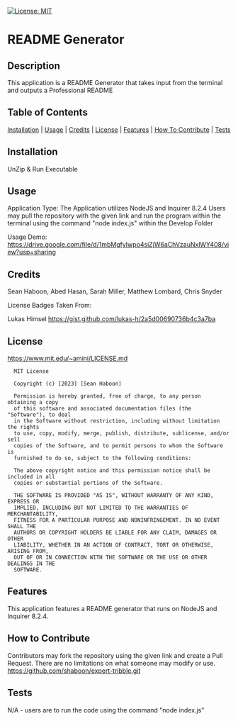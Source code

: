 [![License: MIT](https://img.shields.io/badge/License-MIT-yellow.svg)](https://opensource.org/licenses/MIT)

# README Generator

## Description

This application is a README Generator that takes input from the terminal and outputs a Professional README

## Table of Contents

[Installation](#Installation) |
[Usage](#Usage) |
[Credits](#Credits) |
[License](#License) |
[Features](#Features) |
[How To Contribute](#How-To-Contribute) |
[Tests](#Tests)

## Installation

UnZip & Run Executable

## Usage

Application Type: The Application utilizes NodeJS and Inquirer 8.2.4
Users may pull the repository with the given link and run the program within the terminal using the command "node index.js" within the Develop Folder

Usage Demo:
https://drive.google.com/file/d/1mbMgfyIwpo4siZjW6aChVzauNxlWY408/view?usp=sharing

## Credits

Sean Haboon, Abed Hasan, Sarah Miller, Matthew Lombard, Chris Snyder

License Badges Taken From:

Lukas Himsel
https://gist.github.com/lukas-h/2a5d00690736b4c3a7ba

## License

https://www.mit.edu/~amini/LICENSE.md

      MIT License

      Copyright (c) [2023] [Sean Haboon]

      Permission is hereby granted, free of charge, to any person obtaining a copy
      of this software and associated documentation files (the "Software"), to deal
      in the Software without restriction, including without limitation the rights
      to use, copy, modify, merge, publish, distribute, sublicense, and/or sell
      copies of the Software, and to permit persons to whom the Software is
      furnished to do so, subject to the following conditions:

      The above copyright notice and this permission notice shall be included in all
      copies or substantial portions of the Software.

      THE SOFTWARE IS PROVIDED "AS IS", WITHOUT WARRANTY OF ANY KIND, EXPRESS OR
      IMPLIED, INCLUDING BUT NOT LIMITED TO THE WARRANTIES OF MERCHANTABILITY,
      FITNESS FOR A PARTICULAR PURPOSE AND NONINFRINGEMENT. IN NO EVENT SHALL THE
      AUTHORS OR COPYRIGHT HOLDERS BE LIABLE FOR ANY CLAIM, DAMAGES OR OTHER
      LIABILITY, WHETHER IN AN ACTION OF CONTRACT, TORT OR OTHERWISE, ARISING FROM,
      OUT OF OR IN CONNECTION WITH THE SOFTWARE OR THE USE OR OTHER DEALINGS IN THE
      SOFTWARE.

## Features

This application features a README generator that runs on NodeJS and Inquirer 8.2.4.

## How to Contribute

Contributors may fork the repository using the given link and create a Pull Request. There are no limitations on what someone may modify or use.
https://github.com/shaboon/expert-tribble.git

## Tests

N/A - users are to run the code using the command "node index.js"
